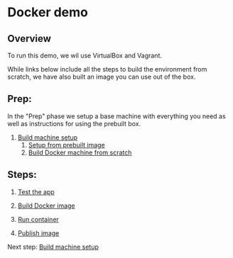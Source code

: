 # Docker demo

Overview
----

To run this demo, we wil use VirtualBox and Vagrant.

While links below include all the steps to build the environment from scratch, we have also built an image you can use out of the box.


Prep:
----
In the "Prep" phase we setup a base machine with everything you need as well as instructions for using the prebuilt box.
1. [Build machine setup](01-setup.md)
    1. [Setup from prebuilt image](01b-setup-prebuilt-image.md)
    1. [Build Docker machine from scratch](01a-setup-build-from-scratch.md)
    
Steps:
----
1. [Test the app](02-run-app.md)

1. [Build Docker image](03-build-image.md)
1. [Run container](04-run-image.md)
1. [Publish image](05-publish-image.md)

Next step: [Build machine setup](01-setup.md)



